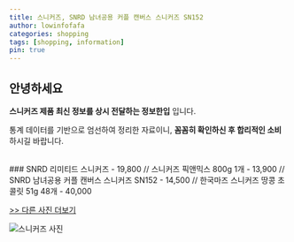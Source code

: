 ```yaml
---
title: 스니커즈, SNRD 남녀공용 커플 캔버스 스니커즈 SN152
author: lowinfofafa
categories: shopping
tags: [shopping, information]
pin: true
---
```


## 안녕하세요

**스니커즈 제품 최신 정보를 상시 전달하는 정보한입** 입니다.

통계 데이터를 기반으로 엄선하여 정리한 자료이니, **꼼꼼히 확인하신 후 합리적인 소비**하시길 바랍니다.

<br >
### SNRD 리미티드 스니커즈 - 19,800 // 스니커즈 픽앤믹스 800g 1개 - 13,900 // SNRD 남녀공용 커플 캔버스 스니커즈 SN152 - 14,500 // 한국마즈 스니커즈 땅콩 초콜릿 51g 48개 - 40,000

[>> 다른 사진 더보기](https://chengsprint.mycafe24.com/2023%eb%85%84-10%ec%9b%94-%ea%b8%b0%ec%a4%80-%ec%8a%a4%eb%8b%88%ec%bb%a4%ec%a6%88-%ed%9d%b0%ec%83%89-%ec%8a%a4%eb%8b%88%ec%bb%a4%ec%a6%88-%ec%8a%a4%eb%8b%88%ec%bb%a4%ec%a6%88-%ec%96%b8%eb%b0%95/)

![스니커즈 사진](https://thumbnail10.coupangcdn.com/thumbnails/remote/230x230ex/image/vendor_inventory/834e/3207a68e455a7da44748e407dc9332b2e3a333c9cb0bfdda7a0a71987753.png)
                                